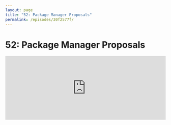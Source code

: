 ```yaml
---
layout: page
title: "52: Package Manager Proposals"
permalink: /episodes/30f2577f/
---
```


# 52: Package Manager Proposals

<iframe frameBorder="0" height="200px" scrolling="no" seamless src="https://player.simplecast.com/60121283-ed97-4b30-92e1-934aaa46a06f" width="100%" data-cy="latest-episode" />

We cover two recent Swift Package Manager proposal pitches.

- https://forums.swift.org/t/package-manager-extensible-build-tools/10900
- https://forums.swift.org/t/package-manager-workspace/10667

Please leave a review on [iTunes](https://itunes.apple.com/us/podcast/swift-unwrapped/id1209817203?mt=2) and join the conversation at http://spectrum.chat/specfm/swift-unwrapped

### Thank You 

Thanks to this episode's sponsor, [Kobiton](https://kobiton.com/swift/?utm_source=Swift_Unwrapped_Podcast&utm_medium=Podcast&utm_campaign=3.20_Swift_Unwrapped_Podcast&utm_content=Free_iPhone_X). Go to [Kobiton.com/swift](https://kobiton.com/swift/?utm_source=Swift_Unwrapped_Podcast&utm_medium=Podcast&utm_campaign=3.20_Swift_Unwrapped_Podcast&utm_content=Free_iPhone_X) and get your extra trial minutes!
